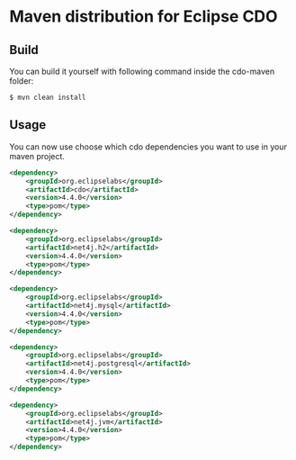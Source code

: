 # Maven distribution for Eclipse CDO

## Build

You can build it yourself with following command inside the cdo-maven folder:

```
$ mvn clean install
```

## Usage

You can now use choose which cdo dependencies you want to use in your maven project.

```xml
<dependency>
	<groupId>org.eclipselabs</groupId>
	<artifactId>cdo</artifactId>
	<version>4.4.0</version>
	<type>pom</type>
</dependency>
```

```xml
<dependency>
	<groupId>org.eclipselabs</groupId>
	<artifactId>net4j.h2</artifactId>
	<version>4.4.0</version>
	<type>pom</type>
</dependency>
```

```xml
<dependency>
	<groupId>org.eclipselabs</groupId>
	<artifactId>net4j.mysql</artifactId>
	<version>4.4.0</version>
	<type>pom</type>
</dependency>
```

```xml
<dependency>
	<groupId>org.eclipselabs</groupId>
	<artifactId>net4j.postgresql</artifactId>
	<version>4.4.0</version>
	<type>pom</type>
</dependency>
```

```xml
<dependency>
	<groupId>org.eclipselabs</groupId>
	<artifactId>net4j.jvm</artifactId>
	<version>4.4.0</version>
	<type>pom</type>
</dependency>
```
